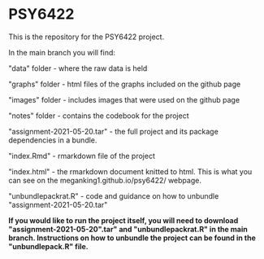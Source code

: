 # PSY6422
This is the repository for the PSY6422 project.

In the main branch you will find:

"data" folder - where the raw data is held 

"graphs" folder - html files of the graphs included on the github page

"images" folder - includes images that were used on the github page

"notes" folder - contains the codebook for the project

"assignment-2021-05-20.tar" - the full project and its package dependencies in a bundle.

"index.Rmd" - rmarkdown file of the project

"index.html" - the rmarkdown document knitted to html. This is what you can see on the meganking1.github.io/psy6422/ webpage.

"unbundlepackrat.R" - code and guidance on how to unbundle "assignment-2021-05-20.tar"

**If you would like to run the project itself, you will need to download "assignment-2021-05-20".tar" and "unbundlepackrat.R" in the main branch. Instructions on how to unbundle the project can be found in the "unbundlepack.R" file.**
